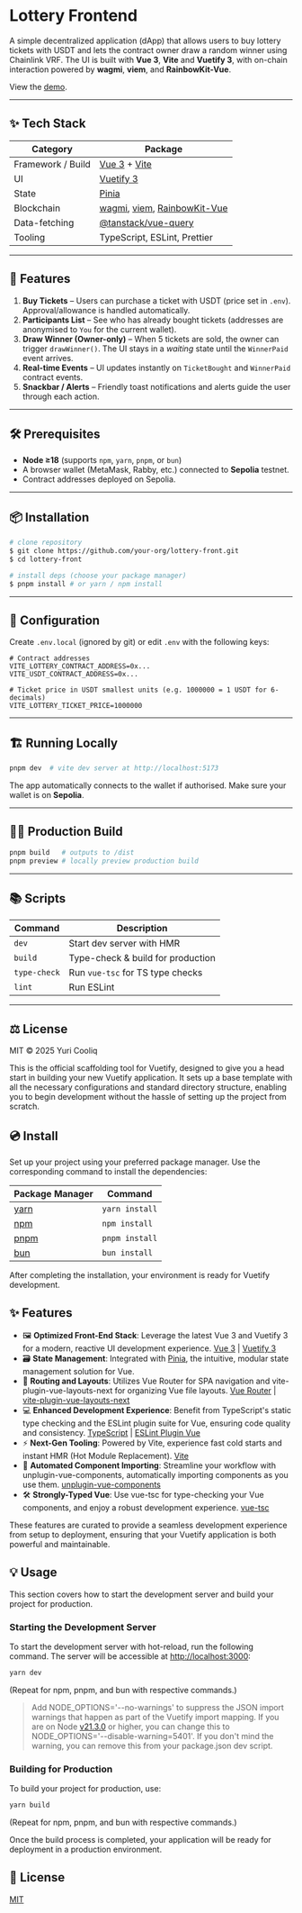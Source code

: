 # Lottery Frontend

A simple decentralized application (dApp) that allows users to buy lottery tickets with USDT and lets the contract owner draw a random winner using Chainlink VRF.  The UI is built with **Vue 3**, **Vite** and **Vuetify 3**, with on-chain interaction powered by **wagmi**, **viem**, and **RainbowKit-Vue**.

View the [demo](https://lottery-front.netlify.app/).

---

## ✨ Tech Stack

| Category | Package |
| -------- | ------- |
| Framework / Build | [Vue 3](https://vuejs.org/) + [Vite](https://vitejs.dev/) |
| UI | [Vuetify 3](https://vuetifyjs.com/) |
| State | [Pinia](https://pinia.vuejs.org/) |
| Blockchain | [wagmi](https://wagmi.sh/), [viem](https://viem.sh/), [RainbowKit-Vue](https://rainbowkit.vue-aquamana.dev/) |
| Data-fetching | [@tanstack/vue-query](https://tanstack.com/query/latest/docs/framework/vue/overview) |
| Tooling | TypeScript, ESLint, Prettier |

---

## 🚀 Features

1. **Buy Tickets** – Users can purchase a ticket with USDT (price set in `.env`).  Approval/allowance is handled automatically.
2. **Participants List** – See who has already bought tickets (addresses are anonymised to `You` for the current wallet).
3. **Draw Winner (Owner-only)** – When 5 tickets are sold, the owner can trigger `drawWinner()`.  The UI stays in a _waiting_ state until the `WinnerPaid` event arrives.
4. **Real-time Events** – UI updates instantly on `TicketBought` and `WinnerPaid` contract events.
5. **Snackbar / Alerts** – Friendly toast notifications and alerts guide the user through each action.

---

## 🛠️ Prerequisites

* **Node ≥18**  (supports `npm`, `yarn`, `pnpm`, or `bun`)
* A browser wallet (MetaMask, Rabby, etc.) connected to **Sepolia** testnet.
* Contract addresses deployed on Sepolia.

---

## 📦 Installation

```bash
# clone repository
$ git clone https://github.com/your-org/lottery-front.git
$ cd lottery-front

# install deps (choose your package manager)
$ pnpm install # or yarn / npm install
```

---

## 🔧 Configuration

Create `.env.local` (ignored by git) or edit `.env` with the following keys:

```env
# Contract addresses
VITE_LOTTERY_CONTRACT_ADDRESS=0x...
VITE_USDT_CONTRACT_ADDRESS=0x...

# Ticket price in USDT smallest units (e.g. 1000000 = 1 USDT for 6-decimals)
VITE_LOTTERY_TICKET_PRICE=1000000
```

---

## 🏗️ Running Locally

```bash
pnpm dev  # vite dev server at http://localhost:5173
```

The app automatically connects to the wallet if authorised.  Make sure your wallet is on **Sepolia**.

---

## 🏄‍♂️ Production Build

```bash
pnpm build   # outputs to /dist
pnpm preview # locally preview production build
```

---

## 📚 Scripts

| Command | Description |
| ------- | ----------- |
| `dev` | Start dev server with HMR |
| `build` | Type-check &amp; build for production |
| `type-check` | Run `vue-tsc` for TS type checks |
| `lint` | Run ESLint |

---

## ⚖️ License

MIT © 2025 Yuri Cooliq


This is the official scaffolding tool for Vuetify, designed to give you a head start in building your new Vuetify application. It sets up a base template with all the necessary configurations and standard directory structure, enabling you to begin development without the hassle of setting up the project from scratch.

## 💿 Install

Set up your project using your preferred package manager. Use the corresponding command to install the dependencies:

| Package Manager                                                | Command        |
|---------------------------------------------------------------|----------------|
| [yarn](https://yarnpkg.com/getting-started)                   | `yarn install` |
| [npm](https://docs.npmjs.com/cli/v7/commands/npm-install)     | `npm install`  |
| [pnpm](https://pnpm.io/installation)                          | `pnpm install` |
| [bun](https://bun.sh/#getting-started)                        | `bun install`  |

After completing the installation, your environment is ready for Vuetify development.

## ✨ Features

- 🖼️ **Optimized Front-End Stack**: Leverage the latest Vue 3 and Vuetify 3 for a modern, reactive UI development experience. [Vue 3](https://v3.vuejs.org/) | [Vuetify 3](https://vuetifyjs.com/en/)
- 🗃️ **State Management**: Integrated with [Pinia](https://pinia.vuejs.org/), the intuitive, modular state management solution for Vue.
- 🚦 **Routing and Layouts**: Utilizes Vue Router for SPA navigation and vite-plugin-vue-layouts-next for organizing Vue file layouts. [Vue Router](https://router.vuejs.org/) | [vite-plugin-vue-layouts-next](https://github.com/loicduong/vite-plugin-vue-layouts-next)
- 💻 **Enhanced Development Experience**: Benefit from TypeScript's static type checking and the ESLint plugin suite for Vue, ensuring code quality and consistency. [TypeScript](https://www.typescriptlang.org/) | [ESLint Plugin Vue](https://eslint.vuejs.org/)
- ⚡ **Next-Gen Tooling**: Powered by Vite, experience fast cold starts and instant HMR (Hot Module Replacement). [Vite](https://vitejs.dev/)
- 🧩 **Automated Component Importing**: Streamline your workflow with unplugin-vue-components, automatically importing components as you use them. [unplugin-vue-components](https://github.com/antfu/unplugin-vue-components)
- 🛠️ **Strongly-Typed Vue**: Use vue-tsc for type-checking your Vue components, and enjoy a robust development experience. [vue-tsc](https://github.com/johnsoncodehk/volar/tree/master/packages/vue-tsc)

These features are curated to provide a seamless development experience from setup to deployment, ensuring that your Vuetify application is both powerful and maintainable.

## 💡 Usage

This section covers how to start the development server and build your project for production.

### Starting the Development Server

To start the development server with hot-reload, run the following command. The server will be accessible at [http://localhost:3000](http://localhost:3000):

```bash
yarn dev
```

(Repeat for npm, pnpm, and bun with respective commands.)

> Add NODE_OPTIONS='--no-warnings' to suppress the JSON import warnings that happen as part of the Vuetify import mapping. If you are on Node [v21.3.0](https://nodejs.org/en/blog/release/v21.3.0) or higher, you can change this to NODE_OPTIONS='--disable-warning=5401'. If you don't mind the warning, you can remove this from your package.json dev script.

### Building for Production

To build your project for production, use:

```bash
yarn build
```

(Repeat for npm, pnpm, and bun with respective commands.)

Once the build process is completed, your application will be ready for deployment in a production environment.

## 📑 License
[MIT](http://opensource.org/licenses/MIT)
